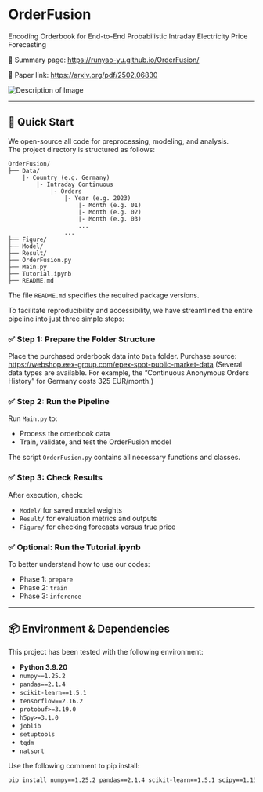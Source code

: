 # OrderFusion
Encoding Orderbook for End-to-End Probabilistic Intraday Electricity Price Forecasting

🦊 Summary page: https://runyao-yu.github.io/OrderFusion/

🌋 Paper link: https://arxiv.org/pdf/2502.06830

![Description of Image](Figure/model_structure.PNG)


---


## 🚀 Quick Start

We open-source all code for preprocessing, modeling, and analysis.  
The project directory is structured as follows:

    OrderFusion/
    ├── Data/
        |- Country (e.g. Germany)
            |- Intraday Continuous
                |- Orders
                    |- Year (e.g. 2023)
                        |- Month (e.g. 01)
                        |- Month (e.g. 02)
                        |- Month (e.g. 03)
                        ...
                    ...
    ├── Figure/
    ├── Model/
    ├── Result/
    ├── OrderFusion.py
    ├── Main.py
    ├── Tutorial.ipynb
    ├── README.md

The file `README.md` specifies the required package versions.

To facilitate reproducibility and accessibility, we have streamlined the entire pipeline into just three simple steps:

### ✅ Step 1: Prepare the Folder Structure
Place the purchased orderbook data into `Data` folder. Purchase source: https://webshop.eex-group.com/epex-spot-public-market-data (Several data types are available. For example, the “Continuous
Anonymous Orders History” for Germany costs 325 EUR/month.)

### ✅ Step 2: Run the Pipeline

Run `Main.py` to:
- Process the orderbook data
- Train, validate, and test the OrderFusion model

The script `OrderFusion.py` contains all necessary functions and classes.

### ✅ Step 3: Check Results

After execution, check:
- `Model/` for saved model weights  
- `Result/` for evaluation metrics and outputs
- `Figure/` for checking forecasts versus true price

### ✅ Optional: Run the Tutorial.ipynb

To better understand how to use our codes:
- Phase 1: `prepare`
- Phase 2: `train`
- Phase 3: `inference`


---


## 📦 Environment & Dependencies

This project has been tested with the following environment:

- **Python 3.9.20**
- `numpy==1.25.2`
- `pandas==2.1.4`
- `scikit-learn==1.5.1`
- `tensorflow==2.16.2`
- `protobuf>=3.19.0`
- `h5py>=3.1.0`
- `joblib`
- `setuptools`
- `tqdm`
- `natsort`

Use the following comment to pip install:

```bash
pip install numpy==1.25.2 pandas==2.1.4 scikit-learn==1.5.1 scipy==1.13.1 tensorflow==2.16.2 protobuf>=3.19.0 h5py>=3.1.0 joblib setuptools tqdm natsort

